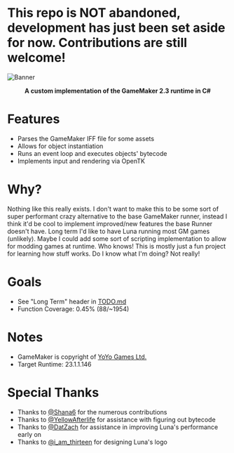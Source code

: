 # This repo is NOT abandoned, development has just been set aside for now. Contributions are still welcome!

![Banner](https://github.com/nommiin/Luna/raw/master/Assets/LunaBanner.png)
<p align="center">
  <b>A custom implementation of the GameMaker 2.3 runtime in C#</b>
</p>

# Features
- Parses the GameMaker IFF file for some assets
- Allows for object instantiation
- Runs an event loop and executes objects' bytecode
- Implements input and rendering via OpenTK

# Why?
Nothing like this really exists. I don't want to make this to be some sort of super performant crazy alternative to the base GameMaker runner, instead I think it'd be cool to implement improved/new features the base Runner doesn't have. Long term I'd like to have Luna running most GM games (unlikely). Maybe I could add some sort of scripting implementation to allow for modding games at runtime. Who knows! This is mostly just a fun project for learning how stuff works. Do I know what I'm doing? Not really!

# Goals
- See "Long Term" header in [TODO.md](https://github.com/nommiin/Luna/blob/master/TODO.md)
- Function Coverage: 0.45% (88/~1954)

# Notes
- GameMaker is copyright of [YoYo Games Ltd.](https://www.yoyogames.com/)
- Target Runtime: 23.1.1.146

# Special Thanks
- Thanks to [@Shana6](https://github.com/Shana6) for the numerous contributions 
- Thanks to [@YellowAfterlife](https://github.com/YellowAfterlife) for assistance with figuring out bytecode
- Thanks to [@DatZach](https://github.com/DatZach) for assistance in improving Luna's performance early on
- Thanks to [@i_am_thirteen](https://twitter.com/i_am_thirteen) for designing Luna's logo

